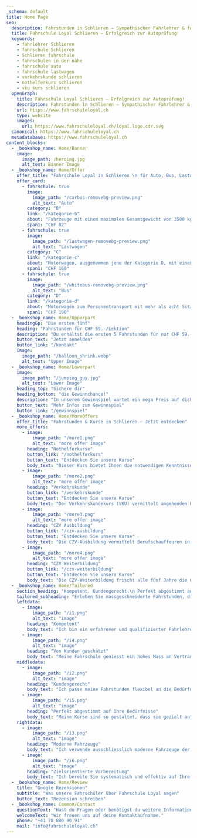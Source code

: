 ```yaml
---
_schema: default
title: Home Page
seo:
  description: Fahrstunden in Schlieren – Sympathischer Fahrlehrer & faire Preise. Jetzt online Fahrlektion buchen und zur Autoprüfung!
  title: Fahrschule Loyal Schlieren – Erfolgreich zur Autoprüfung!
  keywords:
    - fahrlehrer Schlieren
    - fahrschule Schlieren
    - Schlieren fahrschule
    - fahrschulen in der nähe
    - fahrschule auto
    - fahrschule lastwagen
    - verkehrskunde schlieren
    - nothelferkurs schlieren
    - vku kurs schlieren
  openGraph:
    title: Fahrschule Loyal Schlieren – Erfolgreich zur Autoprüfung!
    description: Fahrstunden in Schlieren – Sympathischer Fahrlehrer & faire Preise. Jetzt online Fahrlektion buchen und zur Autoprüfung!
    url: https://www.fahrschuleloyal.ch
    type: website
    images:
      url: https://www.fahrschuleloyal.ch/loyal.logo.cdr.svg
  canonical: https://www.fahrschuleloyal.ch
  metadatabase: https://www.fahrschuleloyal.ch
content_blocks:
  - _bookshop_name: Home/Banner
    image:
      image_path: /heroimg.jpg
      alt_text: Banner Image
  - _bookshop_name: Home/Offer
    offer_title: "Fahrschule Loyal in Schlieren \n für Auto, Bus, Lastwagen und Anhänger"
    offer_card:
      - fahrschule: true
        image:
          image_path: "/carbus-removebg-preview.png"
          alt_text: "Auto"
        category: "B"
        link: "/kategorie-b"
        about: "Fahrzeuge mit einem maximalen Gesamtgewicht von 3500 kg, acht Sitzplätzen, abgesehen vom Fahrersitz."
        span1: "CHF 82"
      - fahrschule: true
        image:
          image_path: "/lastwagen-removebg-preview.png"
          alt_text: "Lastwagen"
        category: "C"
        link: "/kategorie-c"
        about: "Motorwagen, ausgenommen jene der Kategorie D, mit einem Gesamtgewicht von mehr als 3500 kg"
        span1: "CHF 160"
      - fahrschule: true
        image:
          image_path: "/whitebus-removebg-preview.png"
          alt_text: "Bus"
        category: "D"
        link: "/kategorie-d"
        about: "Motorwagen zum Personentransport mit mehr als acht Sitzplätzen ausser dem Führersitz"
        span1: "CHF 190"
  - _bookshop_name: Home/Upperpart
    headingGp: "Die ersten fünf"
    heading: "Fahrstunden für CHF 59.-/Lektion"
    description: "Du erhältst die ersten 5 Fahrstunden für nur CHF 59.- pro Lektion! Melde dich jetzt an und spare dadurch CHF 135.- (Aktion gültig bis [Datum])"
    button_text: "Jetzt anmelden"
    button_link: "/kontakt"
    image: 
      image_path: "/balloon_shrink.webp"
      alt_text: "Upper Image"
  - _bookshop_name: Home/Lowerpart
    image: 
      image_path: "/jumping_guy.jpg"
      alt_text: "Lower Image"
    heading_top: "Sichere dir"
    heading_bottom: "die Gewinnchance!"
    description: "In unserem Gewinnspiel wartet ein mega Preis auf dich!"
    button_text: "Mehr Infos zum Gewinnspiel"
    button_link: "/gewinnspiel"
  - _bookshop_name: Home/MoreOffers
    offer_title: "Fahrstunden & Kurse in Schlieren – Jetzt entdecken"
    more_offers:
      - image: 
          image_path: "/more1.png"
          alt_text: "more offer image"
        heading: "Nothelferkurse"
        button_link: "/nothelferkurs"
        button_text: "Entdecken Sie unsere Kurse"
        body_text: "Dieser Kurs bietet Ihnen die notwendigen Kenntnisse und Fertigkeiten, um in Notfällen schnell und effektiv zu handeln. Nach Abschluss sind Sie in der Lage, selbstbewusst und kompetent Erste Hilfe zu leisten."
      - image: 
          image_path: "/more2.png"
          alt_text: "more offer image"
        heading: "Verkehrskunde"
        button_link: "/verkehrskunde"
        button_text: "Entdecken Sie unsere Kurse"
        body_text: "Der Verkehrskundekurs (VKU) vermittelt angehenden Fahrern wichtige Grundlagen für eine sichere und verantwortungsvolle Teilnahme am Strassenverkehr. In vier Modulen lernen die Teilnehmer, Gefahren besser einzuschätzen und vorausschauend zu fahren - eine Voraussetzung für die praktische Führerprüfung."
      - image: 
          image_path: "/more3.png"
          alt_text: "more offer image"
        heading: "CZV Ausbildung"
        button_link: "/czv-ausbildung"
        button_text: "Entdecken Sie unsere Kurse"
        body_text: "Die CZV-Ausbildung vermittelt Berufschauffeuren in der Schweiz das nötige Wissen und die Fähigkeiten für sicheres, effizientes und kundenorientiertes Fahren. Sie umfasst Themen wie Unfallverhütung, wirtschaftliches Fahren, rechtliche Vorgaben sowie den Umgang mit Kunden und Stress. Der Kurs ist verpflichtend für alle, die im gewerblichen Personen- oder Gütertransport tätig sind."
      - image: 
          image_path: "/more4.png"
          alt_text: "more offer image"
        heading: "CZV Weiterbildung"
        button_link: "/czv-weiterbildung"
        button_text: "Entdecken Sie unsere Kurse"
        body_text: "Die CZV-Weiterbildung frischt alle fünf Jahre die Qualifikation von Berufschauffeuren auf. Der Kurs fördert sichere, wirtschaftliche und kundenfreundliche Fahrkompetenzen und behandelt aktuelle rechtliche, technische und gesundheitliche Themen."
  - _bookshop_name: Home/Tailored
    section_heading: "Kompetent. Kundengerecht.\n Perfekt abgestimmt auf Ihre\nBedürfnisse"
    tailored_subheading: "Erleben Sie massgeschneiderte Fahrstunden, die Ihre Erwartungen übertreffen."
    leftdata:
      - image: 
          image_path: "/i1.png"
          alt_text: "image"
        heading: "Kompetent"
        body_text: "Ich bin ein erfahrener und qualifizierter Fahrlehrer und gebe mein Wissen gezielt weiter. Dabei lege ich grossen Wert auf eine fundierte Ausbildung und individuelle Betreuung."
      - image: 
          image_path: "/i4.png"
          alt_text: "image"
        heading: "Von Kunden geschätzt"
        body_text: "Meine Fahrschule geniesst ein hohes Mass an Vertrauen und Zufriedenheit bei den Schülern. Viele empfehlen mich aufgrund meiner professionellen und freundlichen Art als Fahrlehrer weiter."
    middledata:
      - image: 
          image_path: "/i2.png"
          alt_text: "image"
        heading: "Kundengerecht"
        body_text: "Ich passe meine Fahrstunden flexibel an die Bedürfnisse und den Lernstil jedes Schülers an und garantiere so eine effektive und angenehme Lernerfahrung."
      - image: 
          image_path: "/i5.png"
          alt_text: "image"
        heading: "Perfekt abgestimmt auf Ihre Bedürfnisse"
        body_text: "Meine Kurse sind so gestaltet, dass sie gezielt auf die spezifischen Anforderungen der Schüler eingehen. Ob Anfänger oder Fortgeschrittener - ich habe das passende Angebot für jeden."
    rightdata:
      - image: 
          image_path: "/i3.png"
          alt_text: "image"
        heading: "Moderne Fahrzeuge"
        body_text: "Ich verwende ausschliesslich moderne Fahrzeuge der neuesten Generation. Diese bieten höchsten Komfort und Sicherheit, um das Lernen auf Schweizer Strassen zu erleichtern."
      - image: 
          image_path: "/i6.png"
          alt_text: "image"
        heading: "Zielorientierte Vorbereitung"
        body_text: "Ich bereite Sie systematisch und effektiv auf Ihre Kontrollfahrt vor. Durch gezielte Übungen und individuelles Feedback steigere ich Ihre Fahrkompetenz und Ihr Selbstvertrauen."
  - _bookshop_name: Home/Review
    title: "Google Rezensionen"
    subtitle: "Was unsere Fahrschüler über Fahrschule Loyal sagen"
    button_text: "Rezension schreiben"
  - _bookshop_name: Common/Contact
    questionText: "Hast du Fragen oder benötigst du weitere Informationen?"
    welcomeText: "Wir freuen uns auf deine Kontaktaufnahme."
    phone: "+41 78 800 90 91"
    mail: "info@fahrschuleloyal.ch"
---
```

